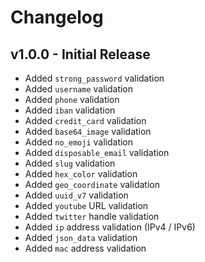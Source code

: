 # Changelog

## v1.0.0 - Initial Release
- Added `strong_password` validation
- Added `username` validation
- Added `phone` validation
- Added `iban` validation
- Added `credit_card` validation
- Added `base64_image` validation
- Added `no_emoji` validation
- Added `disposable_email` validation
- Added `slug` validation
- Added `hex_color` validation
- Added `geo_coordinate` validation
- Added `uuid_v7` validation
- Added `youtube` URL validation
- Added `twitter` handle validation
- Added `ip` address validation (IPv4 / IPv6)
- Added `json_data` validation
- Added `mac` address validation
